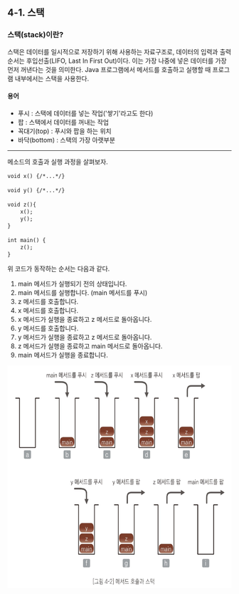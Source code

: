 ## 4-1. 스택
### 스택(stack)이란?
스택은 데이터를 일시적으로 저장하기 위해 사용하는 자료구조로, 데이터의 입력과
출력 순서는 후입선출(LIFO, Last In First Out)이다. 이는 가장 나중에 넣은
데이터를 가장 먼저 꺼낸다는 것을 의미한다. Java 프로그램에서 메서드를 호출하고
실행할 때 프로그램 내부에서는 스택을 사용한다.

#### 용어
- 푸시 : 스택에 데이터를 넣는 작업('쌓기'라고도 한다)
- 팝 : 스택에서 데이터를 꺼내는 작업
- 꼭대기(top) : 푸시와 팝을 하는 위치
- 바닥(bottom) : 스택의 가장 아랫부분
---
메소드의 호출과 실행 과정을 살펴보자.
```
void x() {/*...*/}

void y() {/*...*/}

void z(){
    x();
    y();
}

int main() {
    z();
}
```
위 코드가 동작하는 순서는 다음과 같다.
1. main 메서드가 실행되기 전의 상태입니다.
2. main 메서드를 실행합니다. (main 메서드를 푸시)
3. z 메서드를 호출합니다.
4. x 메서드를 호출합니다.
5. x 메서드가 실행을 종료하고 z 메서드로 돌아옵니다.
6. y 메서드를 호출합니다.
7. y 메서드가 실행을 종료하고 z 메서드로 돌아옵니다.
8. z 메서드가 실행을 종료하고 main 메서드로 돌아옵니다.
9. main 메서드가 실행을 종료합니다.

<p align="center">
<img src="stack.jpg" width="700" height="500" alt="stack">
</p>

